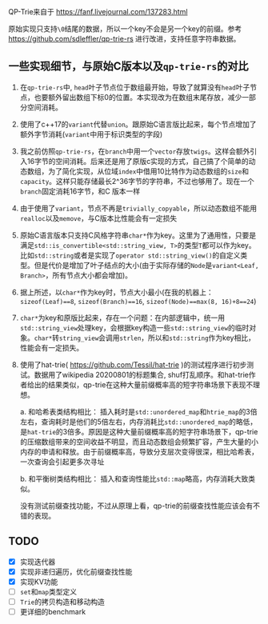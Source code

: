 
QP-Trie来自于 https://fanf.livejournal.com/137283.html 

原始实现只支持`\0`结尾的数据，所以一个key不会是另一个key的前缀。参考 https://github.com/sdleffler/qp-trie-rs 进行改进，支持任意字符串数据。

## 一些实现细节，与原始C版本以及`qp-trie-rs`的对比

1. 在`qp-trie-rs`中, `head`叶子节点位于数组最开始，导致了就算没有`head`叶子节点，也要额外留出数组下标0的位置。本实现改为在数组末尾存放，减少一部分空间消耗。
2. 使用了c++17的`variant`代替`union`。跟原始C语言版比起来，每个节点增加了额外字节消耗(`variant`中用于标识类型的字段)
3. 我之前仿照`qp-trie-rs`，在`branch`中用一个`vector`存放`twigs`。这样会额外引入16字节的空间消耗。后来还是用了原版c实现的方式，自己搞了个简单的动态数组，为了简化实现，从位域`index`中借用10比特作为动态数组的`size`和`capacity`。这样只能存储最长2^36字节的字符串，不过也够用了。现在一个`branch`固定消耗16字节，和C
版本一样
4. 由于使用了`variant`，节点不再是`trivially_copyable`，所以动态数组不能用`realloc`以及`memove`，与C版本比性能会有一定损失
5. 原始C语言版本只支持C风格字符串`char*`作为key。这里为了通用性，只要是满足`std::is_convertible<std::string_view, T>`的类型`T`都可以作为key。比如`std::string`或者是实现了`operator std::string_view()`的自定义类型。但是代价是增加了叶子结点的大小(由于实际存储的`Node`是`variant<Leaf, Branch>`，所有节点大小都会增加)。
6. 据上所述，以`char*`作为key时，节点大小最小(在我的机器上：`sizeof(Leaf)==8`, `sizeof(Branch)==16`, `sizeof(Node)==max(8, 16)+8==24`)
7. `char*`为key和原版比起来，存在一个问题：在内部逻辑中，统一用`std::string_view`处理key，会根据key构造一些`std::string_view`的临时对象。`char*`转`string_view`会调用`strlen`，所以和`std::string`作为key相比，性能会有一定损失。
8. 使用了hat-trie( https://github.com/Tessil/hat-trie )的测试程序进行初步测试。数据用了wikipedia 20200801的标题集合, shuf打乱顺序。和hat-trie作者给出的结果类似，qp-trie在这种大量前缀概率高的短字符串场景下表现不理想。

    a. 和哈希表类结构相比： 插入耗时是`std::unordered_map`和`htrie_map`的3倍左右，查询耗时是他们的5倍左右，内存消耗比`std::unordered_map`的略低，是`hat-trie`的3倍多。原因是这种大量前缀概率高的短字符串场景下，qp-trie的压缩数组带来的空间收益不明显，而且动态数组会频繁扩容，产生大量的小内存的申请和释放。由于前缀概率高，导致分支层次变得很深，相比哈希表，一次查询会引起更多次寻址

    b. 和平衡树类结构相比： 插入和查询性能比`std::map`略高，内存消耗大致类似。

    没有测试前缀查找功能，不过从原理上看，qp-trie的前缀查找性能应该会有不错的表现。

## TODO

- [x] 实现迭代器
- [x] 实现非递归遍历，优化前缀查找性能
- [x] 实现KV功能
- [ ] `set`和`map`类型定义
- [ ] `Trie`的拷贝构造和移动构造
- [ ] 更详细的benchmark
